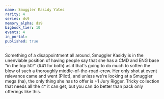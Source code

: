 ```yaml
---
name: Smuggler Kasidy Yates
rarity: 4
series: ds9
memory_alpha: ds9
bigbook_tier: 10
events: 4
in_portal:
published: true
---
```


Something of a disappointment all around, Smuggler Kasidy is in the unenviable position of having people say that she has a CMD and ENG base "in the top 50!" (#41 for both) as if that's going to do much to soften the blow of such a thoroughly middle-of-the-road-crew. Her only shot at event relevance came and went (Pilot), and unless we're looking at a Smuggler mega (ha), the only thing she has to offer is +1 Jury Rigger. Tricky collection that needs all the 4* it can get, but you can do better than pack only offerings like this.

